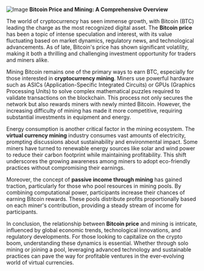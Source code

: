 
![Image](https://github.com/user-attachments/assets/b8266eee-691e-4ee1-99ef-bfa10d234fd4)
**Bitcoin Price and Mining: A Comprehensive Overview**

The world of cryptocurrency has seen immense growth, with Bitcoin (BTC) leading the charge as the most recognized digital asset. The **Bitcoin price** has been a topic of intense speculation and interest, with its value fluctuating based on market dynamics, regulatory news, and technological advancements. As of late, Bitcoin's price has shown significant volatility, making it both a thrilling and challenging investment opportunity for traders and miners alike.

Mining Bitcoin remains one of the primary ways to earn BTC, especially for those interested in **cryptocurrency mining**. Miners use powerful hardware such as ASICs (Application-Specific Integrated Circuits) or GPUs (Graphics Processing Units) to solve complex mathematical puzzles required to validate transactions on the blockchain. This process not only secures the network but also rewards miners with newly minted Bitcoin. However, the increasing difficulty of mining has made it more competitive, requiring substantial investments in equipment and energy.

Energy consumption is another critical factor in the mining ecosystem. The **virtual currency mining** industry consumes vast amounts of electricity, prompting discussions about sustainability and environmental impact. Some miners have turned to renewable energy sources like solar and wind power to reduce their carbon footprint while maintaining profitability. This shift underscores the growing awareness among miners to adopt eco-friendly practices without compromising their earnings.

Moreover, the concept of **passive income through mining** has gained traction, particularly for those who pool resources in mining pools. By combining computational power, participants increase their chances of earning Bitcoin rewards. These pools distribute profits proportionally based on each miner's contribution, providing a steady stream of income for participants.

In conclusion, the relationship between **Bitcoin price** and mining is intricate, influenced by global economic trends, technological innovations, and regulatory developments. For those looking to capitalize on the crypto boom, understanding these dynamics is essential. Whether through solo mining or joining a pool, leveraging advanced technology and sustainable practices can pave the way for profitable ventures in the ever-evolving world of virtual currencies.